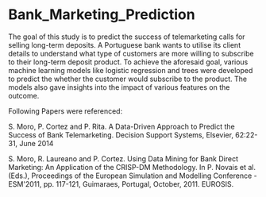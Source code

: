 # Bank_Marketing_Prediction

The goal of this study is to predict the success of telemarketing calls for selling long-term deposits. A Portuguese bank wants to utilise its client details to understand what type of customers are more willing to subscribe to their long-term deposit product. To achieve the aforesaid goal, various machine learning models like logistic regression and trees were developed to predict the whether the customer would subscribe to the product. The models also gave insights into the impact of various features on the outcome.

Following Papers were referenced:

S. Moro, P. Cortez and P. Rita. A Data-Driven Approach to Predict the Success of Bank Telemarketing. Decision Support Systems, Elsevier, 62:22-31, June 2014

S. Moro, R. Laureano and P. Cortez. Using Data Mining for Bank Direct Marketing: An Application of the CRISP-DM Methodology. In P. Novais et al. (Eds.), Proceedings of the European Simulation and Modelling Conference - ESM'2011, pp. 117-121, Guimaraes, Portugal, October, 2011. EUROSIS. 
